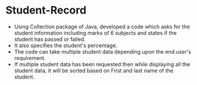 # Student-Record

- Using Collection package of Java, developed a code which asks for the student information including marks of 6 subjects 
and states if the student has passed or failed.
- It also specifies the student's percentage.
- The code can take multiple student data depending upon the end user's requirement.
- If multiple student data has been requested then while displaying all the student data,
it will be sorted based on First and last name of the student.
